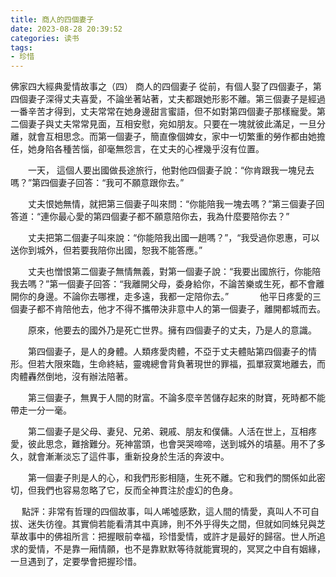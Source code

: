 ```yaml
---
title: 商人的四個妻子
date: 2023-08-28 20:39:52
categories: 读书
tags:
- 珍惜
---
```





佛家四大經典愛情故事之（四） 商人的四個妻子
從前，有個人娶了四個妻子，第四個妻子深得丈夫喜愛，不論坐著站著，丈夫都跟她形影不離。第三個妻子是經過一番辛苦才得到，丈夫常常在她身邊甜言蜜語，但不如對第四個妻子那樣寵愛。第二個妻子與丈夫常常見面，互相安慰，宛如朋友。只要在一塊就彼此滿足，一旦分離，就會互相思念。而第一個妻子，簡直像個婢女，家中一切繁重的勞作都由她擔任，她身陷各種苦惱，卻毫無怨言，在丈夫的心裡幾乎沒有位置。

　　一天， 這個人要出國做長途旅行，他對他四個妻子說：“你肯跟我一塊兒去嗎？”第四個妻子回答：“我可不願意跟你去。”

　　丈夫恨她無情，就把第三個妻子叫來問：“你能陪我一塊去嗎？”第三個妻子回答道：“連你最心愛的第四個妻子都不願意陪你去，我為什麼要陪你去？”

　　丈夫把第二個妻子叫來說：“你能陪我出國一趟嗎？”，“我受過你恩惠，可以送你到城外，但若要我陪你出國，恕我不能答應。”

　　丈夫也憎恨第二個妻子無情無義，對第一個妻子說：“我要出國旅行，你能陪我去嗎？”第一個妻子回答：“我離開父母，委身給你，不論苦樂或生死，都不會離開你的身邊。不論你去哪裡，走多遠，我都一定陪你去。”
　
　　他平日疼愛的三個妻子都不肯陪他去，他才不得不攜帶決非意中人的第一個妻子，離開都城而去。

　　原來，他要去的國外乃是死亡世界。擁有四個妻子的丈夫，乃是人的意識。

　　第四個妻子，是人的身體。人類疼愛肉體，不亞于丈夫體貼第四個妻子的情形。但若大限來臨，生命終結，靈魂總會背負著現世的罪福，孤單寂寞地離去，而肉體轟然倒地，沒有辦法陪著。

　　第三個妻子，無異于人間的財富。不論多麼辛苦儲存起來的財寶，死時都不能帶走一分一毫。

　　第二個妻子是父母、妻兒、兄弟、親戚、朋友和僕傭。人活在世上，互相疼愛，彼此思念，難捨難分。死神當頭，也會哭哭啼啼，送到城外的墳墓。用不了多久，就會漸漸淡忘了這件事，重新投身於生活的奔波中。

　　第一個妻子則是人的心，和我們形影相隨，生死不離。它和我們的關係如此密切，但我們也容易忽略了它，反而全神貫注於虛幻的色身。

　 點評：非常有哲理的四個故事，叫人唏噓感歎，這人間的情愛，真叫人不可自拔、迷失彷徨。其實倘若能看清其中真諦，則不外乎得失之間，但就如同蛛兒與芝草故事中的佛祖所言：把握眼前幸福，珍惜愛情，或許才是最好的歸宿。世人所追求的愛情，不是靠一廂情願，也不是靠默默等待就能實現的，冥冥之中自有姻緣，一旦遇到了，定要學會把握珍惜。